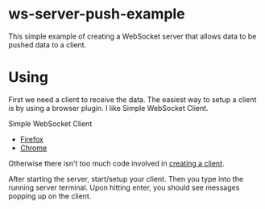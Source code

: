 # ws-server-push-example

This simple example of creating a WebSocket server that allows data to be pushed data to a client. 

# Using
First we need a client to receive the data. The easiest way to setup a client is by using a browser plugin. I like Simple WebSocket Client.

Simple WebSocket Client
- [Firefox](https://addons.mozilla.org/en-US/firefox/addon/simple-websocket-client/)
- [Chrome](https://chrome.google.com/webstore/detail/simple-websocket-client/pfdhoblngboilpfeibdedpjgfnlcodoo)

Otherwise there isn't too much code involved in [creating a client](https://developer.mozilla.org/en-US/docs/Web/API/WebSockets_API/Writing_WebSocket_client_applications).

 After starting the server, start/setup your client. Then you type into the running server terminal. Upon hitting enter, you should see messages popping up on the client.